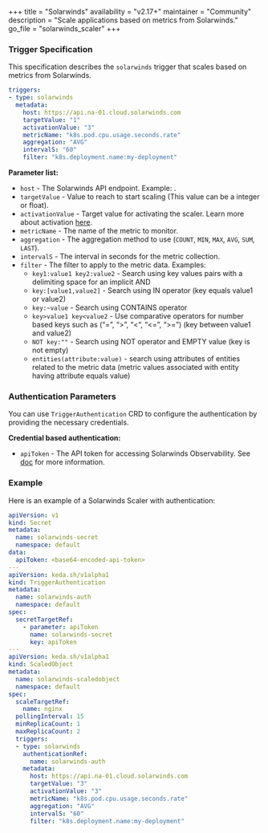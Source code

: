 +++
title = "Solarwinds"
availability = "v2.17+"
maintainer = "Community"
description = "Scale applications based on metrics from Solarwinds."
go_file = "solarwinds_scaler"
+++

### Trigger Specification

This specification describes the `solarwinds` trigger that scales based on metrics from Solarwinds.

```yaml
triggers:
- type: solarwinds
  metadata:
    host: https://api.na-01.cloud.solarwinds.com
    targetValue: "1"
    activationValue: "3"
    metricName: "k8s.pod.cpu.usage.seconds.rate"
    aggregation: "AVG"
    intervalS: "60"
    filter: "k8s.deployment.name:my-deployment"
```

**Parameter list:**

- `host` - The Solarwinds API endpoint. Example: .
- `targetValue` - Value to reach to start scaling (This value can be a integer or float).
- `activationValue` - Target value for activating the scaler. Learn more about activation [here](./../concepts/scaling-deployments.md#activating-and-scaling-thresholds).
- `metricName` - The name of the metric to monitor.
- `aggregation` - The aggregation method to use (`COUNT`, `MIN`, `MAX`, `AVG`, `SUM`, `LAST`).
- `intervalS` - The interval in seconds for the metric collection.
- `filter` - The filter to apply to the metric data. Examples:
  - `key1:value1 key2:value2` - Search using key values pairs with a delimiting space for an implicit AND
  - `key:[value1,value2]` - Search using IN operator (key equals value1 or value2)
  - `key:~value` - Search using CONTAINS operator
  - `key>value1 key<value2` - Use comparative operators for number based keys such as (“=”, “>”, “<“, “<=”, “>=”) (key between value1 and value2)
  - `NOT key:""` - Search using NOT operator and EMPTY value (key is not empty)
  - `entities(attribute:value)` - search using attributes of entities related to the metric data (metric values associated with entity having attribute equals value)

### Authentication Parameters

You can use `TriggerAuthentication` CRD to configure the authentication by providing the necessary credentials.

**Credential based authentication:**

- `apiToken` - The API token for accessing Solarwinds Observability. See [doc](https://documentation.solarwinds.com/en/success_center/observability/content/settings/api-tokens.htm) for more information.

### Example

Here is an example of a Solarwinds Scaler with authentication:

```yaml
apiVersion: v1
kind: Secret
metadata:
  name: solarwinds-secret
  namespace: default
data:
  apiToken: <base64-encoded-api-token>
---
apiVersion: keda.sh/v1alpha1
kind: TriggerAuthentication
metadata:
  name: solarwinds-auth
  namespace: default
spec:
  secretTargetRef:
    - parameter: apiToken
      name: solarwinds-secret
      key: apiToken
---
apiVersion: keda.sh/v1alpha1
kind: ScaledObject
metadata:
  name: solarwinds-scaledobject
  namespace: default
spec:
  scaleTargetRef:
    name: nginx
  pollingInterval: 15
  minReplicaCount: 1
  maxReplicaCount: 2
  triggers:
  - type: solarwinds
    authenticationRef:
      name: solarwinds-auth
    metadata:
      host: https://api.na-01.cloud.solarwinds.com
      targetValue: "3"
      activationValue: "3"
      metricName: "k8s.pod.cpu.usage.seconds.rate"
      aggregation: "AVG"
      intervalS: "60"
      filter: "k8s.deployment.name:my-deployment"
```
